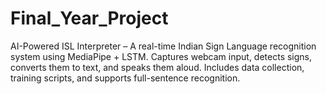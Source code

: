 # Final_Year_Project
AI-Powered ISL Interpreter – A real-time Indian Sign Language recognition system using MediaPipe + LSTM. Captures webcam input, detects signs, converts them to text, and speaks them aloud. Includes data collection, training scripts, and supports full-sentence recognition.

